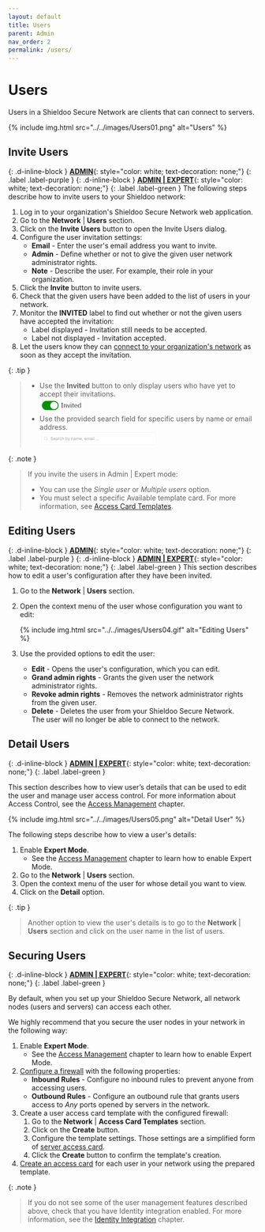 ```yaml
---
layout: default
title: Users
parent: Admin
nav_order: 2
permalink: /users/
---
```


# Users
Users in a Shieldoo Secure Network are clients that can connect to servers.

{% include img.html src="../../images/Users01.png" alt="Users" %}

## Invite Users
{: .d-inline-block }
[__ADMIN__](/admin_getting_started/#administration-modes){: style="color: white; text-decoration: none;"}
{: .label .label-purple }
{: .d-inline-block }
[__ADMIN \| EXPERT__](/admin_getting_started/#administration-modes){: style="color: white; text-decoration: none;"}
{: .label .label-green }
The following steps describe how to invite users to your Shieldoo network:
1. Log in to your organization's Shieldoo Secure Network web application.
2. Go to the __Network__ \| __Users__ section.
3. Click on the __Invite Users__ button to open the Invite Users dialog.
4. Configure the user invitation settings: 
    - __Email__ -  Enter the user's email address you want to invite.
    - __Admin__ - Define whether or not to give the given user network administrator rights.
    - __Note__ - Describe the user. For example, their role in your organization.
5. Click the __Invite__ button to invite users.
6. Check that the given users have been added to the list of users in your network.
7. Monitor the __INVITED__ label to find out whether or not the given users have accepted the invitation:  
    - Label displayed - Invitation still needs to be accepted.
    - Label not displayed - Invitation accepted.
8. Let the users know they can [connect to your organization's network](/connect_me/) as soon as they accept the invitation.

{: .tip }
> - Use the __Invited__ button to only display users who have yet to accept their invitations.  
> ![](../../images/Users02.png)
> - Use the provided search field for specific users by name or email address.  
> ![](../../images/Users03.png)

{: .note }
>If you invite the users in Admin | Expert mode:
>- You can use the _Single user_ or _Multiple users_ option.
>- You must select a specific Available template card. For more information, see [Access Card Templates](/access_management/#access-card-templates/).

## Editing Users
{: .d-inline-block }
[__ADMIN__](/admin_getting_started/#administration-modes){: style="color: white; text-decoration: none;"}
{: .label .label-purple }
{: .d-inline-block }
[__ADMIN \| EXPERT__](/admin_getting_started/#administration-modes){: style="color: white; text-decoration: none;"}
{: .label .label-green }
This section describes how to edit a user's configuration after they have been invited.
1. Go to the __Network__ \| __Users__ section.
2. Open the context menu of the user whose configuration you want to edit:  

    {% include img.html src="../../images/Users04.gif" alt="Editing Users" %}

2. Use the provided options to edit the user:  
   - __Edit__ - Opens the user's configuration, which you can edit.
   - __Grand admin rights__ - Grants the given user the network administrator rights.
   - __Revoke admin rights__ - Removes the network administrator rights from the given user.
   - __Delete__ - Deletes the user from your Shieldoo Secure Network.  
   The user will no longer be able to connect to the network.


## Detail Users
{: .d-inline-block }
[__ADMIN \| EXPERT__](/admin_getting_started/#administration-modes){: style="color: white; text-decoration: none;"}
{: .label .label-green }

This section describes how to view user’s details that can be used to edit the user and manage user access control. For more information about Access Control, see the [Access Management](/access_management/) chapter.

{% include img.html src="../../images/Users05.png" alt="Detail User" %}

The following steps describe how to view a user's details:
1. Enable __Expert Mode__.
    - See the [Access Management](/access_management/) chapter to learn how to enable Expert Mode.
2. Go to the __Network__ \| __Users__ section.
3. Open the context menu of the user for whose detail you want to view.
3. Click on the __Detail__ option.

{: .tip }
>Another option to view the user's details is to go to the __Network__ \| __Users__ section and click on the user name in the list of users.

## Securing Users
{: .d-inline-block }
[__ADMIN \| EXPERT__](/admin_getting_started/#administration-modes){: style="color: white; text-decoration: none;"}
{: .label .label-green }

By default, when you set up your Shieldoo Secure Network, all network nodes (users and servers) can access each other. 

We highly recommend that you secure the user nodes in your network in the following way:
1. Enable __Expert Mode__.
    - See the [Access Management](/access_management/) chapter to learn how to enable Expert Mode.
2. [Configure a firewall](/access_management/#firewalls) with the following properties:  
    - __Inbound Rules__ - Configure no inbound rules to prevent anyone from accessing users.
    - __Outbound Rules__ - Configure an outbound rule that grants users access to *Any* ports opened by servers in the network.
3. Create a user access card template with the configured firewall:
   1. Go to the __Network__ \| __Access Card Templates__ section.
   2. Click on the __Create__ button.
   3. Configure the template settings. Those settings are a simplified form of [server access card](/access_management/#creating-server-access-cards).
   4. Click the __Create__ button to confirm the template's creation.
4. [Create an access card](/access_management/#access-cards) for each user in your network using the prepared template.

{: .note }
>If you do not see some of the user management features described above, check that you have Identity integration enabled. For more information, see the [Identity Integration](/identity_integration/) chapter.